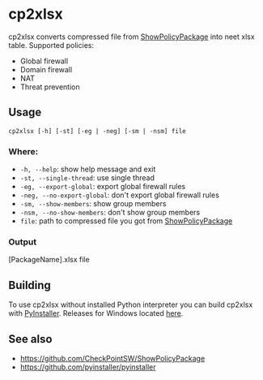 # cp2xlsx

cp2xlsx converts compressed file from [ShowPolicyPackage](https://github.com/CheckPointSW/ShowPolicyPackage) into neet xlsx table.
Supported policies:
* Global firewall
* Domain firewall
* NAT
* Threat prevention

## Usage

```
cp2xlsx [-h] [-st] [-eg | -neg] [-sm | -nsm] file
```

### Where:
* ```-h, --help```: show help message and exit
* ```-st, --single-thread```: use single thread
* ```-eg, --export-global```: export global firewall rules
* ```-neg, --no-export-global```: don't export global firewall rules
* ```-sm, --show-members```: show group members
* ```-nsm, --no-show-members```: don't show group members
* ```file```: path to compressed file you got from [ShowPolicyPackage](https://github.com/CheckPointSW/ShowPolicyPackage)

### Output
[PackageName].xlsx file

## Building
To use cp2xlsx without installed Python interpreter you can build cp2xlsx with [PyInstaller](https://github.com/pyinstaller/pyinstaller). Releases for Windows located [here](https://github.com/a5trocat/cp2xlsx/releases).

## See also
* https://github.com/CheckPointSW/ShowPolicyPackage
* https://github.com/pyinstaller/pyinstaller
